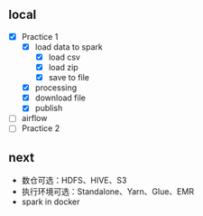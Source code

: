 ## local

- [x] Practice 1
  - [x] load data to spark
    - [x] load csv
    - [x] load zip
    - [x] save to file
  - [x] processing
  - [x] download file
  - [x] publish
- [ ] airflow
- [ ] Practice 2

## next

- 数仓可选：HDFS、HIVE、S3
- 执行环境可选：Standalone、Yarn、Glue、EMR
- spark in docker